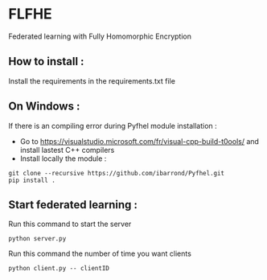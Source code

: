 # FLFHE
Federated learning with Fully Homomorphic Encryption
## How to install :

Install the requirements in the requirements.txt file

## On Windows :
If there is an compiling error during Pyfhel module installation :
- Go to https://visualstudio.microsoft.com/fr/visual-cpp-build-t0ools/ and install lastest C++ compilers
- Install locally the module :
```
git clone --recursive https://github.com/ibarrond/Pyfhel.git
pip install .
```

## Start federated learning :

Run this command to start the server
```
python server.py 
```

Run this command the number of time you want clients 
```
python client.py -- clientID
```

